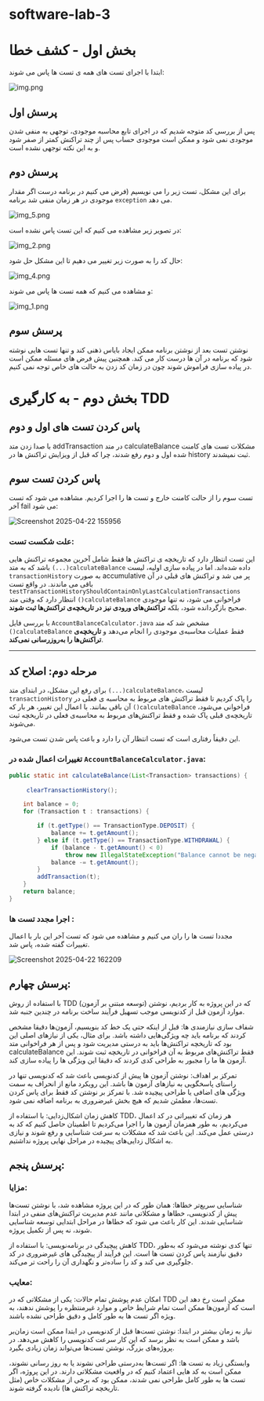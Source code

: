 # software-lab-3

# بخش اول - کشف خطا

ابتدا با اجرای تست های همه ی تست ها پاس می شوند:

![img.png](img.png)

## پرسش اول

پس از بررسی کد متوجه شدیم که در اجرای تابع محاسبه موجودی، توجهی به منفی شدن موجودی نمی شود و ممکن است موجودی حساب پس از چند تراکنش کمتر از صفر شود و به این نکته توجهی نشده است.

## پرسش دوم

برای این مشکل، تست زیر را می نویسیم (فرض می کنیم در برنامه درست اگر مقدار موجودی در هر زمان منفی شد برنامه `exception` می دهد.

![img_5.png](img_5.png)

در تصویر زیر مشاهده می کنیم که این تست پاس نشده است:

![img_2.png](img_2.png)

حال کد را به صورت زیر تغییر می دهیم تا این مشکل حل شود:

![img_4.png](img_4.png)

و مشاهده می کنیم که همه تست ها پاس می شوند:

![img_1.png](img_1.png)

## پرسش سوم

نوشتن تست بعد از نوشتن برنامه ممکن ایجاد بایاس ذهنی کند و تنها تست هایی نوشته شود که برنامه در آن ها درست کار می کند. همچنین پیش فرض های مسئله ممکن است در پیاده سازی فراموش شوند چون در زمان کد زدن به حالت های خاص توجه نمی کنیم.


# بخش دوم - به کارگیری TDD

## پاس کردن تست های اول و دوم 

با صدا زدن متد
addTransaction
در متد
calculateBalance
مشکلات تست های کامنت شده اول و دوم رفع شدند، چرا که قبل از ویزایش تراکنش ها در history ثبت نمیشدند.

## پاس کردن تست سوم

تست سوم را از حالت کامنت خارج و تست ها را اجرا کردیم. مشاهده می شود که تست آخر fail می شود: 


![Screenshot 2025-04-22 155956](https://github.com/user-attachments/assets/efc6c1e5-3879-4961-9fa8-fd0a089ac158)


### علت شکست تست:
این تست انتظار دارد که تاریخچه‌ ی تراکنش‌ ها فقط شامل آخرین مجموعه تراکنش‌ هایی باشد که به متد `(...)calculateBalance` داده شده‌اند. اما در پیاده‌ سازی اولیه، لیست `transactionHistory` به صورت  accumulative پر می‌ شد و تراکنش‌ های قبلی در آن باقی می‌ ماندند. در واقع تست `testTransactionHistoryShouldContainOnlyLastCalculationTransactions` انتظار دارد که وقتی متد `()calculateBalance` فراخوانی می‌ شود، نه‌ تنها موجودی صحیح بازگردانده شود، بلکه **تراکنش‌های ورودی نیز در تاریخچه‌ی تراکنش‌ها ثبت شوند**.

با بررسی فایل `AccountBalanceCalculator.java` مشخص شد که متد `()calculateBalance` فقط عملیات محاسبه‌ی موجودی را انجام می‌دهد و **تاریخچه‌ی تراکنش‌ها را به‌روزرسانی نمی‌کند**.

---

##  مرحله دوم: اصلاح کد

برای رفع این مشکل، در ابتدای متد `(...)calculateBalance`، لیست `transactionHistory` را پاک کردیم تا فقط تراکنش‌ های مربوط به محاسبه‌ ی فعلی در آن باقی بمانند. با اعمال این تغییر، هر بار که `()calculateBalance`  فراخوانی می‌شود، تاریخچه‌ی قبلی پاک شده و فقط تراکنش‌های مربوط به محاسبه‌ی فعلی در تاریخچه ثبت می‌شوند.

این دقیقاً رفتاری است که تست انتظار آن را دارد و باعث پاس شدن تست می‌شود.


###  تغییرات اعمال‌ شده در `AccountBalanceCalculator.java`:


```java
public static int calculateBalance(List<Transaction> transactions) {
    
     clearTransactionHistory(); 

    int balance = 0;
    for (Transaction t : transactions) {

        if (t.getType() == TransactionType.DEPOSIT) {
            balance += t.getAmount();
        } else if (t.getType() == TransactionType.WITHDRAWAL) {
            if (balance - t.getAmount() < 0)
                throw new IllegalStateException("Balance cannot be negative!");
            balance -= t.getAmount();
        }
        addTransaction(t);
    }
    return balance;
}
```


### اجرا مجدد تست ها :


مجددا تست ها را ران می کنیم و مشاهده می شود که تست آخر این بار با اعمال تغییرات گفته شده، پاس شد.

![Screenshot 2025-04-22 162209](https://github.com/user-attachments/assets/42bdeefe-8336-45cd-88fc-2f8048a69f30)




## پرسش چهارم:

با استفاده از روش TDD (توسعه مبتنی بر آزمون) که در این پروژه به کار بردیم، نوشتن موارد آزمون قبل از کدنویسی موجب تسهیل فرآیند ساخت برنامه در چندین جنبه شد.

شفاف‌ سازی نیازمندی‌ ها: قبل از اینکه حتی یک خط کد بنویسیم، آزمون‌ها دقیقا مشخص کردند که برنامه باید چه ویژگی‌هایی داشته باشد. برای مثال، یکی از نیازهای اصلی این بود که تاریخچه تراکنش‌ها باید به‌ درستی مدیریت شود و پس از هر فراخوانی متد calculateBalance فقط تراکنش‌های مربوط به آن فراخوانی در تاریخچه ثبت شوند. این آزمون‌ ها ما را مجبور به طراحی کدی کردند که دقیقا این ویژگی‌ ها را پیاده‌ سازی کند.

تمرکز بر اهداف: نوشتن آزمون‌ ها پیش از کدنویسی باعث شد که کدنویسی تنها در راستای پاسخگویی به نیازهای آزمون‌ ها باشد. این رویکرد مانع از انحراف به سمت ویژگی‌ های اضافی یا طراحی پیچیده شد. با تمرکز بر نوشتن کد فقط برای پاس کردن تست‌ها، مطمئن شدیم که هیچ بخش غیرضروری به برنامه اضافه نمی‌ شود.

کاهش زمان اشکال‌زدایی: با استفاده از TDD، هر زمان که تغییراتی در کد اعمال می‌کردیم، به‌ طور همزمان آزمون‌ ها را اجرا می‌کردیم تا اطمینان حاصل کنیم که کد به درستی عمل می‌کند. این باعث شد که مشکلات به سرعت شناسایی و رفع شوند و نیازی به اشکال‌ زدایی‌های پیچیده در مراحل نهایی پروژه نداشتیم.



## پرسش پنجم:

### مزایا:

شناسایی سریع‌تر خطاها: همان‌ طور که در این پروژه مشاهده شد، با نوشتن تست‌ها پیش از کدنویسی، خطاها و مشکلاتی مانند عدم مدیریت تراکنش‌های منفی در ابتدا شناسایی شدند. این کار باعث می‌ شود که خطاها در مراحل ابتدایی توسعه شناسایی شوند، نه پس از تکمیل پروژه.

کاهش پیچیدگی در برنامه‌نویسی: با استفاده از TDD، تنها کدی نوشته می‌شود که به‌طور دقیق نیازمند پاس کردن تست‌ ها است. این فرآیند از پیچیدگی‌ های غیرضروری در کد جلوگیری می‌ کند و کد را ساده‌تر و نگهداری آن را راحت‌ تر می‌کند.


### معایب:

امکان عدم پوشش تمام حالات: یکی از مشکلاتی که در TDD ممکن است رخ دهد این است که آزمون‌ها ممکن است تمام شرایط خاص و موارد غیرمنتظره را پوشش ندهند، به ویژه اگر تست‌ ها به‌ طور کامل و دقیق طراحی نشده باشند.

نیاز به زمان بیشتر در ابتدا: نوشتن تست‌ها قبل از کدنویسی در ابتدا ممکن است زمان‌بر باشد و ممکن است به نظر برسد که این کار سرعت کدنویسی را کاهش می‌دهد. در پروژه‌های بزرگ، نوشتن تست‌ها می‌تواند زمان زیادی بگیرد.

وابستگی زیاد به تست‌ ها: اگر تست‌ها به‌درستی طراحی نشوند یا به روز رسانی نشوند، ممکن است به کد هایی اعتماد کنیم که در واقعیت مشکلاتی دارند. در این پروژه، اگر تست‌ ها به‌ طور کامل طراحی نمی‌ شدند، ممکن بود که برخی از مشکلات خاص (مثل تاریخچه تراکنش‌ ها) نادیده گرفته شوند.

